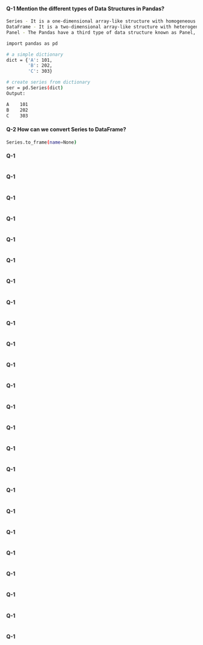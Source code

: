 #### Q-1 Mention the different types of Data Structures in Pandas?

```bash
Series - It is a one-dimensional array-like structure with homogeneous data which means data of different data types cannot be a part of the same series. It can hold any data type such as integers, floats, and strings
DataFrame - It is a two-dimensional array-like structure with heterogeneous data. It can contain data of different data types and the data is aligned in a tabular manner.
Panel - The Pandas have a third type of data structure known as Panel, which is a 3D data structure capable of storing heterogeneous data but it isn’t that widely used.

import pandas as pd

# a simple dictionary
dict = {'A': 101,
		'B': 202,
		'C': 303}

# create series from dictionary
ser = pd.Series(dict)
Output:

A    101
B    202
C    303

```

#### Q-2 How can we convert Series to DataFrame? 

```bash
Series.to_frame(name=None)

```

#### Q-1

```bash

```

#### Q-1

```bash

```

#### Q-1

```bash

```

#### Q-1

```bash

```

#### Q-1

```bash

```

#### Q-1

```bash

```

#### Q-1

```bash

```

#### Q-1

```bash

```

#### Q-1

```bash

```

#### Q-1

```bash

```

#### Q-1

```bash

```

#### Q-1

```bash

```

#### Q-1

```bash

```

#### Q-1

```bash

```

#### Q-1

```bash

```

#### Q-1

```bash

```

#### Q-1

```bash

```

#### Q-1

```bash

```

#### Q-1

```bash

```

#### Q-1

```bash

```

#### Q-1

```bash

```

#### Q-1

```bash

```

#### Q-1

```bash

```

#### Q-1

```bash

```